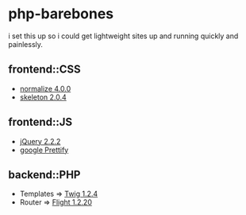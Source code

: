 # php-barebones
i set this up so i could get lightweight sites up and running quickly and painlessly. 

## frontend::CSS
- [normalize 4.0.0](https://necolas.github.io/normalize.css/)
- [skeleton 2.0.4](http://getskeleton.com/)

## frontend::JS
- [jQuery 2.2.2](http://code.jquery.com/jquery-2.2.2.min.js)
- [google Prettify](https://github.com/tcollard/google-code-prettify)

## backend::PHP
- Templates => [Twig 1.2.4](https://github.com/twigphp/Twig)
- Router => [Flight 1.2.20](https://github.com/mikecao/flight) 